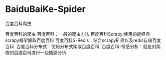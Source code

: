 # BaiduBaiKe-Spider
百度百科爬虫

百度百科的爬虫
  百度百科：一般的爬虫方法 
  百度百科Scrapy:使用的是经典scrapy框架抓取百度百科
  百度百科S-Redis：结合scrapy矿建以及redis存储百度百科
  百度百科分布式：使用分布式爬取百度百科
  百度百科-情感分析：就是对爬取的百度百科进行一些情感分析
